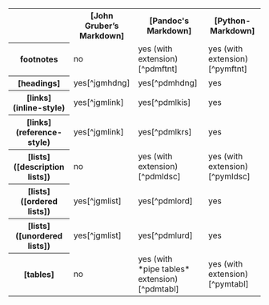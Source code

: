 <table>
  <tr>
    <th></th>
    <th>[John Gruber’s<br>Markdown]</th>
    <th>[Pandoc's Markdown]</th>
    <th>[Python-Markdown]</th>
  </tr>
  <tr>
    <th>footnotes</th>
    <td class="no">no</td>
    <td class="yes">yes (with extension)[^pdmftnt]</td>
    <td class="yes">yes (with extension)[^pymftnt]</td>
  </tr>
  <tr>
    <th>[headings]</th>
    <td class="yes">yes[^jgmhdng]</td>
    <td class="yes">yes[^pdmhdng]</td>
    <td class="yes">yes</td>
  </tr>
  <tr>
    <th>[links] (inline-style)</th>
    <td class="yes">yes[^jgmlink]</td>
    <td class="yes">yes[^pdmlkis]</td>
    <td class="yes">yes</td>
  </tr>
  <tr>
    <th>[links] (reference-style)</th>
    <td class="yes">yes[^jgmlink]</td>
    <td class="yes">yes[^pdmlkrs]</td>
    <td class="yes">yes</td>
  </tr>
  <tr>
    <th>[lists] ([description lists])</th>
    <td class="no">no</td>
    <td class="yes">yes (with extension)[^pdmldsc]</td>
    <td class="yes">yes (with extension)[^pymldsc]</td>
  </tr>
  <tr>
    <th>[lists] ([ordered lists])</th>
    <td class="yes">yes[^jgmlist]</td>
    <td class="yes">yes[^pdmlord]</td>
    <td class="yes">yes</td>
  </tr>
  <tr>
    <th>[lists] ([unordered lists])</th>
    <td class="yes">yes[^jgmlist]</td>
    <td class="yes">yes[^pdmlurd]</td>
    <td class="yes">yes</td>
  </tr>
  <tr>
    <th>[tables]</th>
    <td class="no">no</td>
    <td class="yes">yes (with<br>*pipe tables*<br>extension)[^pdmtabl]</td>
    <td class="yes">yes (with extension)[^pymtabl]</td>
  </tr>
</table>

[description lists]: #dlists
[headings]: #headings
[links]: #links
[lists]: #lists
[ordered lists]: #olists
[tables]: #tables
[unordered lists]: #ulists
[John Gruber’s<br>Markdown]: https://daringfireball.net/projects/markdown/syntax
[Pandoc's Markdown]: https://pandoc.org/MANUAL.html#pandocs-markdown
[Python-Markdown]: https://python-markdown.github.io/
[^jgmhdng]: https://daringfireball.net/projects/markdown/syntax#header
[^jgmlink]: https://daringfireball.net/projects/markdown/syntax#link
[^jgmlist]: https://daringfireball.net/projects/markdown/syntax#list
[^pymftnt]: https://python-markdown.github.io/extensions/footnotes/
[^pymldsc]: https://python-markdown.github.io/extensions/definition_lists/
[^pymtabl]: https://python-markdown.github.io/extensions/tables/
[^pdmftnt]: https://pandoc.org/MANUAL.html#footnotes
[^pdmhdng]: https://pandoc.org/MANUAL.html#headers
[^pdmldsc]: https://pandoc.org/MANUAL.html#definition-lists
[^pdmlkis]: https://pandoc.org/MANUAL.html#inline-links
[^pdmlkrs]: https://pandoc.org/MANUAL.html#reference-links
[^pdmlord]: https://pandoc.org/MANUAL.html#ordered-lists
[^pdmlurd]: https://pandoc.org/MANUAL.html#bullet-lists
[^pdmtabl]: https://pandoc.org/MANUAL.html#tables
